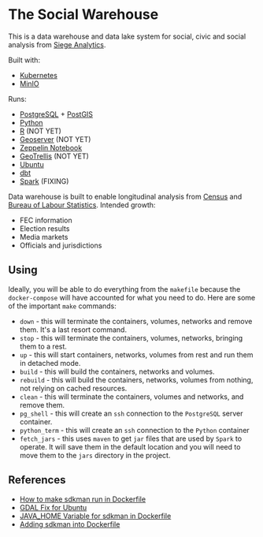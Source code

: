 # The Social Warehouse

This is a data warehouse and data lake system for social, civic and social analysis from [Siege Analytics](1).

Built with:

- [Kubernetes](4)
- [MinIO](13)

Runs:  

- [PostgreSQL](5) + [PostGIS](6)
- [Python](7)
- [R](8) (NOT YET)
- [Geoserver](9) (NOT YET)
- [Zeppelin Notebook](10) 
- [GeoTrellis](11) (NOT YET)
- [Ubuntu](12)
- [dbt](14)
- [Spark](15) (FIXING)

Data warehouse is built to enable longitudinal analysis from [Census](2) and [Bureau of Labour Statistics](3).
Intended growth: 
- FEC information
- Election results
- Media markets
- Officials and jurisdictions

## Using

Ideally, you will be able to do everything from the `makefile` because the `docker-compose`
 will have accounted for what you need to do. Here are some of the important `make` commands:

- `down` - this will terminate the containers, volumes, networks and remove them. It's a last resort command.
- `stop` - this will terminate the containers, volumes, networks, bringing them to a rest.
- `up` - this will start containers, networks, volumes from rest and run them in detached mode.
- `build` - this will build the containers, networks and volumes.
- `rebuild` - this will build the containers, networks, volumes from nothing, not relying on cached resources.
- `clean` - this will terminate the containers, volumes and networks, and remove them.
- `pg_shell` - this will create an `ssh` connection to the `PostgreSQL` server container.
- `python_term` - this will create an `ssh` connection to the `Python` container
- `fetch_jars` - this uses `maven` to get `jar` files that are used by `Spark` to operate. It will save them in the default location and you will need to move them to the `jars` directory in the project.
  
## References

- [How to make sdkman run in Dockerfile](16)
- [GDAL Fix for Ubuntu](17)
- [JAVA_HOME Variable for sdkman in Dockerfile](18)
- [Adding sdkman into Dockerfile](19)

[1]: http://www.siegeanalytics.com
[2]: http://www.census.gov
[3]: http://www.bls.gov
[4]: https://kubernetes.io
[5]: https://www.postgresql.org
[6]: https://www.postgis.net
[7]: https://www.python.org
[8]: https://www.r-project.org
[9]: https://www.geoserver.org
[10]: https://zeppelin.apache.org
[11]: https://geotrellis.readthedocs.io/en/latest/
[12]: https://www.ubuntu.org
[13]: https://www.min.io
[14]: https://medium.com/israeli-tech-radar/first-steps-with-dbt-over-postgres-db-f6b350bf4526
[15]: https://medium.com/@MarinAgli1/setting-up-a-spark-standalone-cluster-on-docker-in-layman-terms-8cbdc9fdd14b
[16]: https://stackoverflow.com/questions/62188599/cannot-build-dockerfile-with-sdkman
[17]: https://gis.stackexchange.com/questions/28966/python-gdal-package-missing-header-file-when-installing-via-pip
[18]: https://github.com/sdkman/sdkman-cli/issues/431
[19]: https://stackoverflow.com/questions/53656537/install-sdkman-in-docker-image